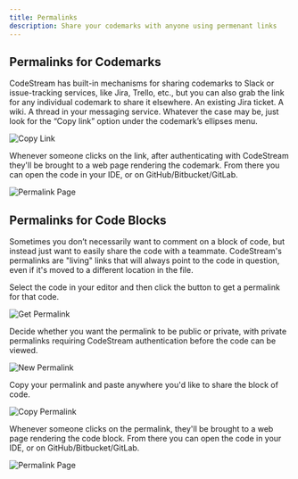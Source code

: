 ```yaml
---
title: Permalinks
description: Share your codemarks with anyone using permenant links
---
```


## Permalinks for Codemarks

CodeStream has built-in mechanisms for sharing codemarks to Slack or
issue-tracking services, like Jira, Trello, etc., but you can also grab the link
for any individual codemark to share it elsewhere. An existing Jira ticket. A
wiki. A thread in your messaging service. Whatever the case may be, just look
for the “Copy link” option under the codemark’s ellipses menu.

![Copy Link](https://raw.githubusercontent.com/TeamCodeStream/CodeStream/master/images/CodemarkMenu-CopyLink.png)

Whenever someone clicks on the link, after authenticating with CodeStream
they'll be brought to a web page rendering the codemark. From there you can open
the code in your IDE, or on GitHub/Bitbucket/GitLab.

![Permalink Page](https://raw.githubusercontent.com/TeamCodeStream/CodeStream/master/images/PermalinkPage2.png)

## Permalinks for Code Blocks

Sometimes you don’t necessarily want to comment on a block of code, but instead
just want to easily share the code with a teammate. CodeStream's permalinks are
"living" links that will always point to the code in question, even if it's
moved to a different location in the file.

Select the code in your editor and then click the button to get a permalink for
that code.

![Get Permalink](https://raw.githubusercontent.com/TeamCodeStream/CodeStream/master/images/GetPermalink.png)

Decide whether you want the permalink to be public or private, with private
permalinks requiring CodeStream authentication before the code can be viewed.

![New Permalink](https://raw.githubusercontent.com/TeamCodeStream/CodeStream/master/images/NewPermalink2.png)

Copy your permalink and paste anywhere you'd like to share the block of code.

![Copy Permalink](https://raw.githubusercontent.com/TeamCodeStream/CodeStream/master/images/CopyPermalink.png)

Whenever someone clicks on the permalink, they'll be brought to a web page
rendering the code block. From there you can open the code in your IDE, or on
GitHub/Bitbucket/GitLab.

![Permalink Page](https://raw.githubusercontent.com/TeamCodeStream/CodeStream/master/images/PermalinkPage3.png)